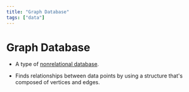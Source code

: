```yaml
---
title: "Graph Database"
tags: ["data"]
---
```


# Graph Database

- A type of [nonrelational database][nonrelational_database].

- Finds relationships between data points by using a structure that's composed of vertices and edges.

[nonrelational_database]: ./nonrelational_database.md
